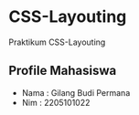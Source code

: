 # CSS-Layouting
Praktikum CSS-Layouting

## Profile Mahasiswa
- Nama : Gilang Budi Permana
- Nim  : 2205101022
